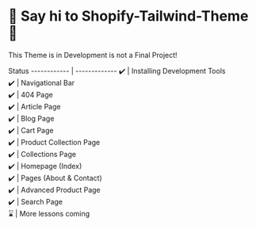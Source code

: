 # :wave: Say hi to Shopify-Tailwind-Theme :wave:

This Theme is in Development is not a Final Project!

Status
------------ | -------------
:heavy_check_mark: | Installing Development Tools </br>
:heavy_check_mark: | Navigational Bar </br>
:heavy_check_mark: | 404 Page </br>
:heavy_check_mark: | Article Page </br>
:heavy_check_mark: | Blog Page </br>
:heavy_check_mark: | Cart Page </br>
:heavy_check_mark: | Product Collection Page </br>
:heavy_check_mark: | Collections Page </br>
:heavy_check_mark: | Homepage (Index) </br>
:heavy_check_mark: | Pages (About & Contact) </br>
:heavy_check_mark: | Advanced Product Page </br>
:heavy_check_mark: | Search Page </br>
:hourglass: | More lessons coming </br>
